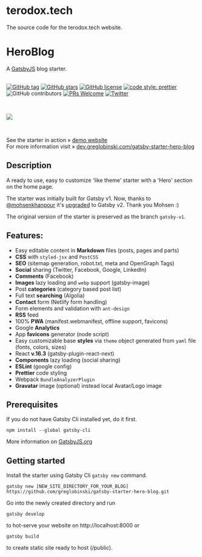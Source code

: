 # terodox.tech
The source code for the terodox.tech website.

# HeroBlog

A [GatsbyJS](https://www.gatsbyjs.org/) blog starter. <br /><br />

[![GitHub tag](https://img.shields.io/github/tag/greglobinski/gatsby-starter-hero-blog.svg)](https://github.com/greglobinski/gatsby-starter-personal-blog)
[![GitHub stars](https://img.shields.io/github/stars/greglobinski/gatsby-starter-hero-blog.svg)](https://github.com/greglobinski/gatsby-starter-personal-blog/stargazers)
[![GitHub license](https://img.shields.io/github/license/greglobinski/gatsby-starter-hero-blog.svg)](https://github.com/greglobinski/gatsby-starter-personal-blog/blob/master/LICENSE)
[![code style: prettier](https://img.shields.io/badge/code_style-prettier-ff69b4.svg?style=flat-square)](https://github.com/prettier/prettier)
![GitHub contributors](https://img.shields.io/github/contributors/greglobinski/gatsby-starter-hero-blog.svg)
[![PRs Welcome](https://img.shields.io/badge/PRs-welcome-brightgreen.svg?style=flat-square)](http://makeapullrequest.com)
[![Twitter](https://img.shields.io/twitter/url/https/github.com/greglobinski/gatsby-starter-hero-blog.svg?style=social)](https://twitter.com/intent/tweet?text=Wow:&url=https%3A%2F%2Fgithub.com%2Fgreglobinski%2Fgatsby-starter-hero-blog)

  <br />

![](static/screens/gatsby-starter-hero-blog.gif) <br />

  <br />

See the starter in action » [demo website](https://gatsby-starter-hero-blog.greglobinski.com/) <br />For more information visit » [dev.greglobinski.com/gatsby-starter-hero-blog](https://dev.greglobinski.com/gatsby-starter-hero-blog/)

## Description

A ready to use, easy to customize 'like theme' starter with a 'Hero' section on the home page.

The starter was initially built for Gatsby v1. Now, thanks to [@mohsenkhanpour](https://github.com/mohsenkhanpour) it's [upgraded](https://github.com/greglobinski/gatsby-starter-hero-blog/issues/32) to Gatsby v2. Thank you Mohsen :)

The original version of the starter is preserved as the branch `gatsby-v1`.

## Features:

- Easy editable content in **Markdown** files (posts, pages and parts)
- **CSS** with `styled-jsx` and `PostCSS`
- **SEO** (sitemap generation, robot.txt, meta and OpenGraph Tags)
- **Social** sharing (Twitter, Facebook, Google, LinkedIn)
- **Comments** (Facebook)
- **Images** lazy loading and `webp` support (gatsby-image)
- Post **categories** (category based post list)
- Full text **searching** (Algolia)
- **Contact** form (Netlify form handling)
- Form elements and validation with `ant-design`
- **RSS** feed
- 100% **PWA** (manifest.webmanifest, offline support, favicons)
- Google **Analytics**
- App **favicons** generator (node script)
- Easy customizable base **styles** via `theme` object generated from `yaml` file (fonts, colors, sizes)
- React **v.16.3** (gatsby-plugin-react-next)
- **Components** lazy loading (social sharing)
- **ESLint** (google config)
- **Prettier** code styling
- Webpack `BundleAnalyzerPlugin`
- **Gravatar** image (optional) instead local Avatar/Logo image

## Prerequisites

If you do not have Gatsby Cli installed yet, do it first.

```text
npm install --global gatsby-cli
```

More information on [GatsbyJS.org](https://www.gatsbyjs.org/tutorial/part-one)

## Getting started

Install the starter using Gatsby Cli `gatsby new` command.

```text
gatsby new [NEW_SITE_DIRECTORY_FOR_YOUR_BLOG] https://github.com/greglobinski/gatsby-starter-hero-blog.git
```

Go into the newly created directory and run

```text
gatsby develop
```

to hot-serve your website on http://localhost:8000 or

```text
gatsby build
```

to create static site ready to host (/public).